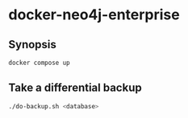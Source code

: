 # docker-neo4j-enterprise

## Synopsis

```bash
docker compose up
```

## Take a differential backup

```bash
./do-backup.sh <database>
```

